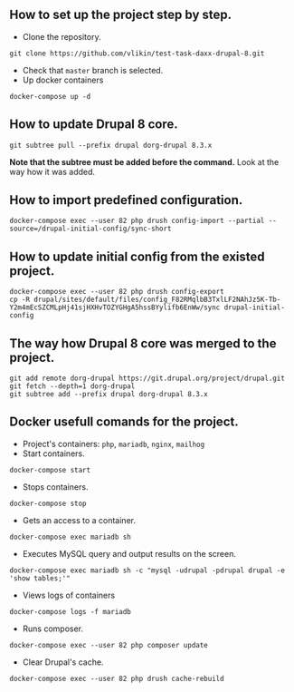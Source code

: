 ## How to set up the project step by step.
* Сlone the repository.
```
git clone https://github.com/vlikin/test-task-daxx-drupal-8.git
```
* Check that `master` branch is selected.
* Up docker containers
```
docker-compose up -d
```

## How to update Drupal 8 core.
```
git subtree pull --prefix drupal dorg-drupal 8.3.x
```
**Note that the subtree must be added before the command.** Look at the way how it was added.

## How to import predefined configuration.
```
docker-compose exec --user 82 php drush config-import --partial --source=/drupal-initial-config/sync-short
```

## How to update initial config from the existed project. 
```
docker-compose exec --user 82 php drush config-export
cp -R drupal/sites/default/files/config_F82RMqlbB3TxlLF2NAhJz5K-Tb-Y2m4mEcSZCMLpHj41sjHXHvTOZYGHgA5hssBYylifb6EnWw/sync drupal-initial-config
```

## The way how Drupal 8 core was merged to the project. 
```
git add remote dorg-drupal https://git.drupal.org/project/drupal.git
git fetch --depth=1 dorg-drupal
git subtree add --prefix drupal dorg-drupal 8.3.x
```

## Docker usefull comands for the project.
* Project's containers: `php`, `mariadb`, `nginx`, `mailhog`
* Start containers.
```
docker-compose start
```
* Stops containers.
```
docker-compose stop
```
* Gets an access to a container.
```
docker-compose exec mariadb sh
```
* Executes MySQL query and output results on the screen.
```
docker-compose exec mariadb sh -c "mysql -udrupal -pdrupal drupal -e 'show tables;'"
```
* Views logs of containers
```
docker-compose logs -f mariadb
```
* Runs composer.
```
docker-compose exec --user 82 php composer update
```
* Clear Drupal's cache.
```
docker-compose exec --user 82 php drush cache-rebuild
```